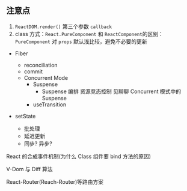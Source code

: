 ## 注意点
1. `ReactDOM.render()` 第三个参数 `callback`
2. class 方式：`React.PureComponent` 和 `ReactComponent`的区别：`PureComponent` 对 `props` 默认浅比较，避免不必要的更新

- Fiber
  - reconciliation
  - commit
  - Concurrent Mode
    - Suspense
      - Suspense 编排 资源竞态控制 见聊聊 Concurrent 模式中的 Suspense
    - useTransition

- setState
  - 批处理
  - 延迟更新
  - 同步? 异步?

React 的合成事件机制(为什么 Class 组件要 bind 方法的原因)

V-Dom 与 Diff 算法

React-Router(Reach-Router)等路由方案

